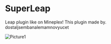 # SuperLeap
Leap plugin like on Mineplex!
This plugin made by. dostaljsembanalemamnovyucet

![Picture1](https://cdn.discordapp.com/attachments/435860593992400896/470990946364948520/unknown.png)

